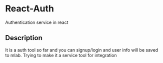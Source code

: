 # React-Auth
Authentication service in react
## Description
It is a auth tool so far and you can signup/login and user info will be saved to mlab.
Trying to make it a service tool for integration
